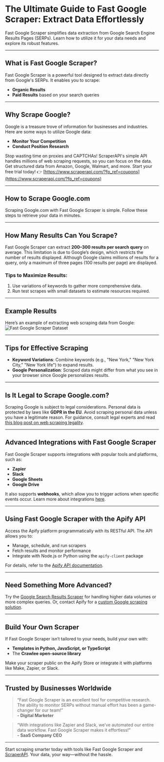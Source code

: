 # The Ultimate Guide to Fast Google Scraper: Extract Data Effortlessly

Fast Google Scraper simplifies data extraction from Google Search Engine Results Pages (SERPs). Learn how to utilize it for your data needs and explore its robust features.

---

## What is Fast Google Scraper?

Fast Google Scraper is a powerful tool designed to extract data directly from Google's SERPs. It enables you to scrape:

- **Organic Results**  
- **Paid Results** based on your search queries

---

## Why Scrape Google?

Google is a treasure trove of information for businesses and industries. Here are some ways to utilize Google data:

- **Monitor Your Competition**  
- **Conduct Position Research**  

Stop wasting time on proxies and CAPTCHAs! ScraperAPI's simple API handles millions of web scraping requests, so you can focus on the data. Get structured data from Amazon, Google, Walmart, and more. Start your free trial today! 👉 [https://www.scraperapi.com/?fp_ref=coupons](https://www.scraperapi.com/?fp_ref=coupons)

---

## How to Scrape Google.com

Scraping Google.com with Fast Google Scraper is simple. Follow these steps to retrieve your data in minutes.

---

## How Many Results Can You Scrape?

Fast Google Scraper can extract **200–300 results per search query** on average. This limitation is due to Google’s design, which restricts the number of results displayed. Although Google claims millions of results for a query, only a maximum of three pages (100 results per page) are displayed.

### Tips to Maximize Results:

1. Use variations of keywords to gather more comprehensive data.  
2. Run test scrapes with small datasets to estimate resources required.

---

## Example Results

Here’s an example of extracting web scraping data from Google:  
![Fast Google Scraper Dataset](https://images.apifyusercontent.com/mViBuXStSx2UT9zJdvCrSm2NPeOCuzsXc9DWCVdmTac/aHR0cHM6Ly9pLmltZ3VyLmNvbS95Vkc3dndMLnBuZw.png)

---

## Tips for Effective Scraping

- **Keyword Variations**: Combine keywords (e.g., "New York," "New York City," "New York life") to expand results.
- **Google Personalization**: Scraped data might differ from what you see in your browser since Google personalizes results.

---

## Is It Legal to Scrape Google.com?

Scraping Google is subject to legal considerations. Personal data is protected by laws like **GDPR in the EU**. Avoid scraping personal data unless you have a legitimate reason. For guidance, consult legal experts and read [this blog post on web scraping legality](https://blog.apify.com/is-web-scraping-legal/).

---

## Advanced Integrations with Fast Google Scraper

Fast Google Scraper supports integrations with popular tools and platforms, such as:

- **Zapier**  
- **Slack**  
- **Google Sheets**  
- **Google Drive**  

It also supports **webhooks**, which allow you to trigger actions when specific events occur. Learn more about integrations [here](https://docs.apify.com/integrations).

---

## Using Fast Google Scraper with the Apify API

Access the Apify platform programmatically with its RESTful API. The API allows you to:

- Manage, schedule, and run scrapers  
- Fetch results and monitor performance  
- Integrate with Node.js or Python using the `apify-client` package  

For details, refer to the [Apify API documentation](https://docs.apify.com/api/v2).

---

## Need Something More Advanced?

Try the [Google Search Results Scraper](https://apify.com/apify/google-search-scraper) for handling higher data volumes or more complex queries. Or, contact Apify for a [custom Google scraping solution](https://apify.com/custom-solutions).

---

## Build Your Own Scraper

If Fast Google Scraper isn’t tailored to your needs, build your own with:

- **Templates in Python, JavaScript, or TypeScript**  
- The **Crawlee open-source library**  

Make your scraper public on the Apify Store or integrate it with platforms like Make, Zapier, or Slack.

---

## Trusted by Businesses Worldwide

> “Fast Google Scraper is an excellent tool for competitive research. The ability to monitor SERPs without manual effort has been a game-changer for our team!”  
**- Digital Marketer**

> “With integrations like Zapier and Slack, we’ve automated our entire data workflow. Fast Google Scraper makes it effortless!”  
**- SaaS Company CEO**

---

Start scraping smarter today with tools like Fast Google Scraper and [ScraperAPI](https://www.scraperapi.com/?fp_ref=coupons). Your data, your way—without the hassle.
